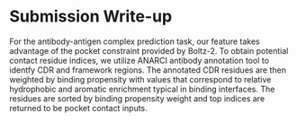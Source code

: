 # Submission Write-up
For the antibody-antigen complex prediction task, our feature takes advantage of the pocket constraint provided by Boltz-2. To obtain potential contact residue indices, we utilize ANARCI antibody annotation tool to identfy CDR and framework regions. The annotated CDR residues are then weighted by binding propensity with values that correspond to relative hydrophobic and aromatic enrichment typical in binding interfaces. The residues are sorted by binding propensity weight and top indices are returned to be pocket contact inputs.
